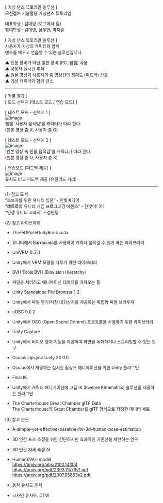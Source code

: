 [ 가상  댄스  튜토리얼  솔루션  ]   
모션캡처 기술활용 가상댄스 튜토리얼   

대표학생 : 김대영 (로그메타 팀)    
참여학생 : 김대영, 심우현, 박지훈    

[ 가상  댄스  튜토리얼  솔루션  ]   
사용자가  가상의  캐릭터와  함께   
댄스를 배우고 연습할 수 있는 솔루션입니다.    

▲ 전문 장비가 아닌 일반 장비 (PC, 웹캠) 사용    
▲ 사용자 실시간 추적    
▲ 원본 영상과 사용자의 춤 영상간의 정확도 (피드백) 산출     
▲ 가상 캐릭터와 함께 댄스     

------------------------------------------------------------------------------------------------

[ 작품 결과 ]    
[ 모드  선택지  (테스트  모드  / 연습  모드) ]    

[ 테스트 모드 - 선택지 1 ]    
![image](https://github.com/user-attachments/assets/9694125f-01d0-469b-9a43-35678665b30d)    
웹캠 '사용자 움직임'을 캐릭터가 따라 한다.     
(원본 영상 춤 X, 사용자 춤 O)    

[ 테스트 모드 - 선택지 2 ]    
![image](https://github.com/user-attachments/assets/b23464c1-3b74-417f-886d-8bcfca89d518)    
'원본 영상 속 인물 움직임'을 캐릭터가 따라 한다.     
(원본 영상 춤 O, 사용자 춤 X)    

[ 연습모드 (피드백 제공) ]    
![image](https://github.com/user-attachments/assets/5fe335bc-9b8e-460a-89b2-780c058ad536)    
유사도 비교 피드백 제공 (유클리드 거리)    


------------------------------------------------------------------------------------------------
(1) 참고 도서    
“초보자를 위한 유니티 입문” - 한빛미디어     
“레트로의 유니티 게임 프로그래밍 에센스” - 한빛미디어     
“인생 유니티 교과서” – 성안당    
    
(2) 참고 라이브러리    
* ThreeDPoseUnityBarracuda     
- 유니티에서 Barracuda를 사용하여 캐릭터 움직일 수 있게 하는 라이브러리      
* UniVRM 0.51.1     
- Unity에서 VRM 모델을 다루기 위한 라이브러리     
* BVH Tools BVH (Biovision Hierarchy)     
- 파일을 처리하고 애니메이션 데이터를 가져오는 툴     
* Unity Standalone File Browser 1.2     
- Unity에서 파일 열기/저장 대화상자를 제공하는 독립형 파일 브라우저     
* uOSC 0.0.2    
- Unity에서 OSC (Open Sound Control) 프로토콜을 사용하기 위한 라이브러리     
* Unity Capture    
- Unity에서 비디오 캡처 기능을 제공하여 화면을 녹화하거나 스트리밍할 수 있는 도구     
* Oculus Lipsync Unity 20.0.0    
- Oculus에서 제공하는 실시간 립싱크 애니메이션을 위한 Unity 플러그인     
* Final IK    
- Unity에서 캐릭터 애니메이션에 고급 IK (Inverse Kinematics) 솔루션을 제공하는 플러그인     
* The Charterhouse Great Chamber glTF Data    
The Charterhouse의 Great Chamber를 glTF 형식으로 저장한 데이터 세트    

(3) 참고 논문     
* A-simple-yet-effective-baseline-for-3d-human-pose-estimation     
- 3D 인간 포즈 추정을 위한 간단하지만 효과적인 기준선을 제안하는 연구    

* 3D 인간 자세 추정 AI     
- HumanEVA-I model     
https://arxiv.org/abs/2103.14304    
https://arxiv.org/pdf/2303.11579v1.pdf    
https://arxiv.org/pdf/2307.05853v2.pdf    

* 동작 유사도 분석 
- 코사인 유사도, DTW 


